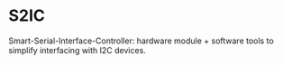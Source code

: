 # S2IC
Smart-Serial-Interface-Controller: hardware module + software tools to simplify interfacing with I2C devices.
